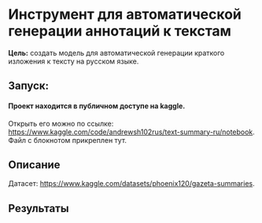 # Инструмент для автоматической генерации аннотаций к текстам
**Цель:** создать модель для автоматической генерации краткого изложения к тексту на русском языке.

## Запуск:
#### Проект находится в публичном доступе на kaggle.
Открыть его можно по ссылке: https://www.kaggle.com/code/andrewsh102rus/text-summary-ru/notebook.
Файл с блокнотом прикреплен тут.

## Описание
Датасет: https://www.kaggle.com/datasets/phoenix120/gazeta-summaries.




## Результаты


